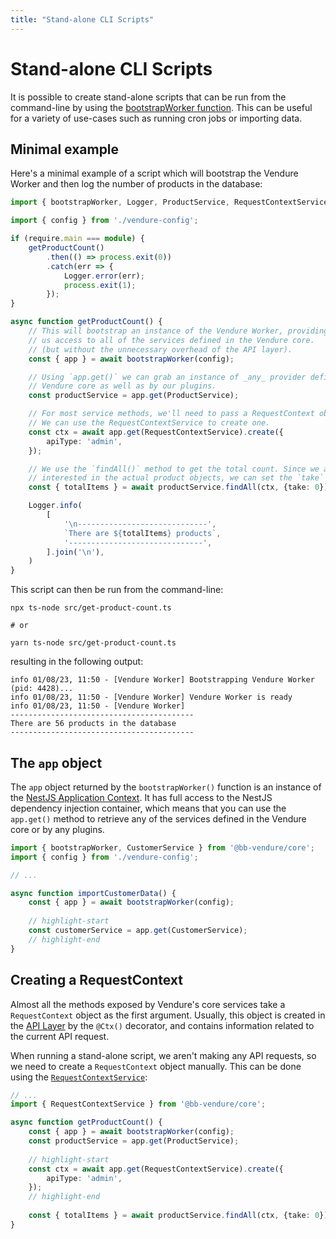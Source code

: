 ```yaml
---
title: "Stand-alone CLI Scripts"
---
```


# Stand-alone CLI Scripts

It is possible to create stand-alone scripts that can be run from the command-line by using the [bootstrapWorker function](/reference/typescript-api/worker/bootstrap-worker/). This can be useful for a variety of use-cases such as running cron jobs or importing data.

## Minimal example

Here's a minimal example of a script which will bootstrap the Vendure Worker and then log the number of products in the database:

```ts title="src/get-product-count.ts"
import { bootstrapWorker, Logger, ProductService, RequestContextService } from '@bb-vendure/core';

import { config } from './vendure-config';

if (require.main === module) {
    getProductCount()
        .then(() => process.exit(0))
        .catch(err => {
            Logger.error(err);
            process.exit(1);
        });
}

async function getProductCount() {
    // This will bootstrap an instance of the Vendure Worker, providing
    // us access to all of the services defined in the Vendure core.
    // (but without the unnecessary overhead of the API layer).
    const { app } = await bootstrapWorker(config);

    // Using `app.get()` we can grab an instance of _any_ provider defined in the
    // Vendure core as well as by our plugins.
    const productService = app.get(ProductService);

    // For most service methods, we'll need to pass a RequestContext object.
    // We can use the RequestContextService to create one.
    const ctx = await app.get(RequestContextService).create({
        apiType: 'admin',
    });

    // We use the `findAll()` method to get the total count. Since we aren't
    // interested in the actual product objects, we can set the `take` option to 0.
    const { totalItems } = await productService.findAll(ctx, {take: 0});

    Logger.info(
        [
            '\n-----------------------------',
            `There are ${totalItems} products`,
            '------------------------------',
        ].join('\n'),
    )
}
``` 

This script can then be run from the command-line:

```shell
npx ts-node src/get-product-count.ts

# or

yarn ts-node src/get-product-count.ts
```

resulting in the following output:

```shell
info 01/08/23, 11:50 - [Vendure Worker] Bootstrapping Vendure Worker (pid: 4428)...
info 01/08/23, 11:50 - [Vendure Worker] Vendure Worker is ready
info 01/08/23, 11:50 - [Vendure Worker]
-----------------------------------------
There are 56 products in the database
-----------------------------------------
```

## The `app` object

The `app` object returned by the `bootstrapWorker()` function is an instance of the [NestJS Application Context](https://docs.nestjs.com/standalone-applications). It has full access to the NestJS dependency injection container, which means that you can use the `app.get()` method to retrieve any of the services defined in the Vendure core or by any plugins.

```ts title="src/import-customer-data.ts"
import { bootstrapWorker, CustomerService } from '@bb-vendure/core';
import { config } from './vendure-config';

// ...

async function importCustomerData() {
    const { app } = await bootstrapWorker(config);
    
    // highlight-start
    const customerService = app.get(CustomerService);
    // highlight-end
}
```

## Creating a RequestContext

Almost all the methods exposed by Vendure's core services take a `RequestContext` object as the first argument. Usually, this object is created in the [API Layer](/guides/developer-guide/the-api-layer/#resolvers) by the `@Ctx()` decorator, and contains information related to the current API request.

When running a stand-alone script, we aren't making any API requests, so we need to create a `RequestContext` object manually. This can be done using the [`RequestContextService`](/reference/typescript-api/request/request-context-service/):

```ts title="src/get-product-count.ts"
// ...
import { RequestContextService } from '@bb-vendure/core';

async function getProductCount() {
    const { app } = await bootstrapWorker(config);
    const productService = app.get(ProductService);
    
    // highlight-start
    const ctx = await app.get(RequestContextService).create({
        apiType: 'admin',
    });
    // highlight-end
    
    const { totalItems } = await productService.findAll(ctx, {take: 0});
}
```
